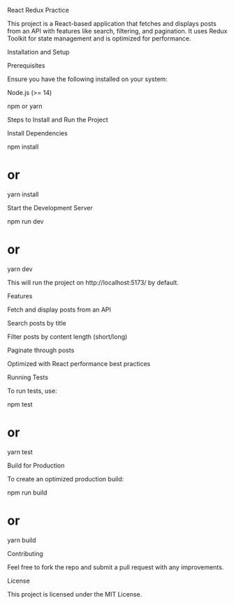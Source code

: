 React Redux Practice

This project is a React-based application that fetches and displays posts from an API with features like search, filtering, and pagination. It uses Redux Toolkit for state management and is optimized for performance.

Installation and Setup

Prerequisites

Ensure you have the following installed on your system:

Node.js (>= 14)

npm or yarn

Steps to Install and Run the Project

Install Dependencies

npm install
# or
yarn install

Start the Development Server

npm run dev
# or
yarn dev

This will run the project on http://localhost:5173/ by default.

Features

Fetch and display posts from an API

Search posts by title

Filter posts by content length (short/long)

Paginate through posts

Optimized with React performance best practices

Running Tests

To run tests, use:

npm test
# or
yarn test

Build for Production

To create an optimized production build:

npm run build
# or
yarn build

Contributing

Feel free to fork the repo and submit a pull request with any improvements.

License

This project is licensed under the MIT License.

